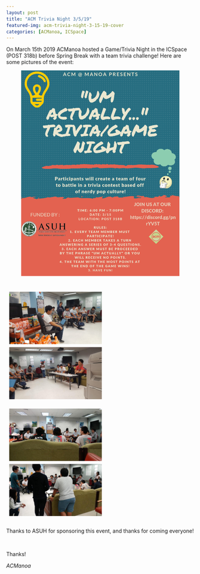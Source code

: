 ```yaml
---
layout: post
title: "ACM Trivia Night 3/5/19"
featured-img: acm-trivia-night-3-15-19-cover
categories: [ACManoa, ICSpace]
---
```


On March 15th 2019 ACManoa hosted a Game/Trivia Night in the ICSpace (POST 318b) before Spring Break with a team trivia challenge! Here are some pictures of the event:

<center>
	<figure class="full">
	    <img src="/assets/img/posts/acm-trivia-night-3-15-19/ACMTriviaNightSpring2019Flyer.jpg" data-featherlight data-featherlight-target-attr="src">
	</figure>
</center>

<br>

<center>
	<div class="row"> 
	  <div class="column">
		<img src="/assets/img/posts/acm-trivia-night-3-15-19/20190315_183433.jpg" data-featherlight data-featherlight-target-attr="src">
	  </div>
	  <div class="column">
		<img src="/assets/img/posts/acm-trivia-night-3-15-19/20190315_183439.jpg" data-featherlight data-featherlight-target-attr="src">
	  </div> 
	</div>
</center>

<br>

<center>
	<div class="row"> 
	  <div class="column">
		<img src="/assets/img/posts/acm-trivia-night-3-15-19/Snapchat-2030813317.jpg" data-featherlight data-featherlight-target-attr="src">
	  </div>
	  <div class="column">
		<img src="/assets/img/posts/acm-trivia-night-3-15-19/Snapchat-467130255.jpg" data-featherlight data-featherlight-target-attr="src">
	  </div> 
	</div>
</center>

<br>

Thanks to ASUH for sponsoring this event, and thanks for coming everyone!

<br>

Thanks!

_ACManoa_

<style>
	.row {
	  display: flex;
	  flex-wrap: wrap;
	  padding: 0 4px;
	}

	/* Create four equal columns that sits next to each other */
	.column {
	  flex: 100%;
	  max-width: 50%;
	  padding: 0 4px;
	}

	.column img {
	  margin-top: 8px;
	  vertical-align: middle;
	  cursor: pointer;
	}

	/* Responsive layout - makes a two column-layout instead of four columns */
	@media screen and (max-width: 800px) {
	  .column {
	    flex: 50%;
	    max-width: 50%;
	  }
	}

	/* Responsive layout - makes the two columns stack on top of each other instead of next to each other */
	@media screen and (max-width: 600px) {
	  .column {
	    flex: 100%;
	    max-width: 100%;
	  }
	}
</style>

<link href="//cdn.rawgit.com/noelboss/featherlight/1.7.13/release/featherlight.min.css" type="text/css" rel="stylesheet" />
<script src="//code.jquery.com/jquery-latest.js"></script>
<script src="//cdn.rawgit.com/noelboss/featherlight/1.7.13/release/featherlight.min.js" type="text/javascript" charset="utf-8"></script>
